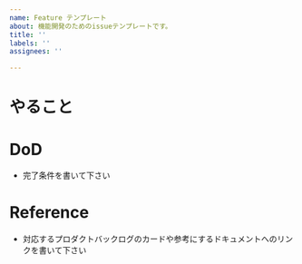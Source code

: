 ```yaml
---
name: Feature テンプレート
about: 機能開発のためのissueテンプレートです。
title: ''
labels: ''
assignees: ''

---
```


# やること


# DoD
- 完了条件を書いて下さい

# Reference
- 対応するプロダクトバックログのカードや参考にするドキュメントへのリンクを書いて下さい
